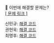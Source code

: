 👻 이번에 해결할 문제는? <br>
[[ 문제 링크 ]](https://school.programmers.co.kr/learn/courses/30/lessons/42889)

신민규: [해결 코드]() <br>
권현욱: [해결 코드]() <br>
최명후: [해결 코드]()
